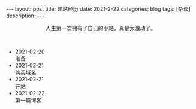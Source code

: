 <link rel="stylesheet" type="text/css" href="css/timeline.css" />
---
layout: post
title: 建站经历
date: 2021-2-22
categories: blog
tags: [杂谈]
description: 
---


<p style="text-align: center;">人生第一次拥有了自己的小站，真是太激动了。</p>
<p style="text-align: center;">&nbsp;&nbsp;</p>

<div class="container">
    <ul class="time-horizontal">
        <li><b></b>2021-02-20<br/>准备</li>
        <li><b></b>2021-02-21<br/>购买域名</li>
        <li><b></b>2021-02-21<br/>开站</li>
        <li><b></b>2021-02-22<br/>第一篇博客</li>
    </ul>
</div>